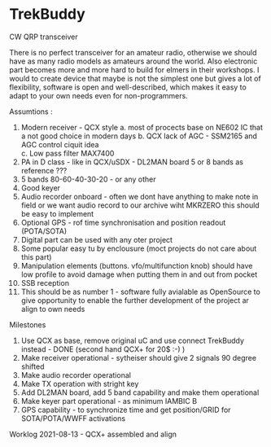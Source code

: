 # TrekBuddy
CW QRP transceiver 

There is no perfect transceiver for an amateur radio, otherwise we should have as many radio models as amateurs around the world. Also electronic part becomes more and more hard to build for elmers in their workshops. I would to create device that maybe is not the simplest one but gives a lot of flexibility, software is open and well-described, which makes it easy to adapt to your own needs even for non-programmers.

Assumtions : 
  1. Modern receiver - QCX style
      a. most of procects base on NE602 IC that a not good choice in modern days
      b. QCX lack of AGC - SSM2165 and AGC control ciquit idea  
      c. Low pass filter MAX7400
  2. PA in D class - like in QCX/uSDX - DL2MAN board 5 or 8 bands as reference ??? 
  3. 5 bands 80-60-40-30-20 - or any other
  4. Good keyer
  5. Audio recorder onboard - often we dont have anything to make note in field or we want audio record to our archive wiht MKRZERO this should be easy to implement
  6. Optional GPS - rof time synchronisation and position readout (POTA/SOTA)
  7. Digital part can be used with any oter project
  8. Some popular easy tu by enclousure (moct projects do not care about this part)
  9. Manipulation elements (buttons. vfo/multifunction knob) should have low profile to avoid damage when putting them in and out from pocket
  10. SSB reception
  11. This should be as number 1 - software fully avialable as OpenSource to give opportunity to enable the further development of the project ar align to own needs

Milestones
  1. Use QCX as base, remove original uC and use connect TrekBuddy instead - DONE (second hand QCX+ for 20$ :-) )
  2. Make receiver operational - sytheiser should give 2 signals 90 degree shifted
  3. Make audio recorder operational
  3. Make TX operation with stright key
  4. Add DL2MAN board, add 5 band capability and make them operational
  5. Make keyer part operational - as minimum IAMBIC B
  6. GPS capability - to synchronize time and get position/GRID for SOTA/POTA/WWFF activations

Worklog
  2021-08-13 - QCX+ assembled and align
